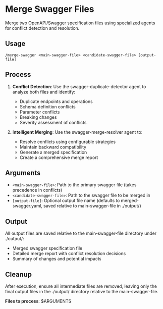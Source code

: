 # Merge Swagger Files

Merge two OpenAPI/Swagger specification files using specialized agents for conflict detection and resolution.

## Usage
`/merge-swagger <main-swagger-file> <candidate-swagger-file> [output-file]`

## Process
1. **Conflict Detection**: Use the swagger-duplicate-detector agent to analyze both files and identify:
   - Duplicate endpoints and operations
   - Schema definition conflicts
   - Parameter conflicts
   - Breaking changes
   - Severity assessment of conflicts

2. **Intelligent Merging**: Use the swagger-merge-resolver agent to:
   - Resolve conflicts using configurable strategies
   - Maintain backward compatibility
   - Generate a merged specification
   - Create a comprehensive merge report

## Arguments
- `<main-swagger-file>`: Path to the primary swagger file (takes precedence in conflicts)
- `<candidate-swagger-file>`: Path to the swagger file to be merged in
- `[output-file]`: Optional output file name (defaults to merged-swagger.yaml, saved relative to main-swagger-file in ./output/)

## Output
All output files are saved relative to the main-swagger-file directory under ./output/:
- Merged swagger specification file
- Detailed merge report with conflict resolution decisions
- Summary of changes and potential impacts

## Cleanup
After execution, ensure all intermediate files are removed, leaving only the final output files in the ./output/ directory relative to the main-swagger-file.

**Files to process**: $ARGUMENTS